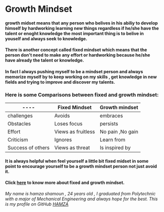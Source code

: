 # **Growth Mindset**
#### growth midset means that any person who belives in his abiliy to develop himself by hardworking learning new things regardless if he/she have the talent or enoght knowledge the most important thing is to belive in youself and always seek to knowledge.
#### There is another concept called fixed mindset which means that the person don't need to make any effort or hardworking because he/she have already the talent or knowledge.
#### In fact I always pushing myself to be a mindset person and always memorize myself by to keep working on my skills , get knowledge in new fields and trying to improve and discover my talents.
### Here is some Comparisons between fixed and growth mindset:

---- | **Fixed Mindset** | **Growth mindset**
---- | ------------- | ---------------
challenges | Avoids | embraces
Obstacles | Loses focus | persists
Effort | Views as fruitless | No pain ,No gain
Criticism | Ignores | Learn from
Success of others | Views as threat | Is inspired by

#### It is always helpful when feel yourself a little bit fixed midset in some point to encourage yourself to be a growth mindset person not just avoid it.

#### Click [here](https://www.atlassian.com/blog/inside-atlassian/growth-mindset) to know more about fixed and growth mindset.

*My name is hamza shamoun , 24 years old , I graduated from Polytechnic with a major of Mechanical Engineering and always hope for the best.*
*This is my profile on GitHub  [HAMZA](https://github.com/hamzashamoun96)*
